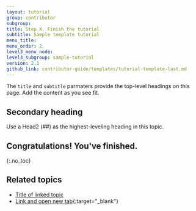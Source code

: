 ```yaml
---
layout: tutorial
group: contributor
subgroup:
title: Step X. Finish the tutorial
subtitle: Sample template tutorial
menu_title:
menu_order: 2
level3_menu_node:
level3_subgroup: sample-tutorial
version: 2.1
github_link: contributor-guide/templates/tutorial-template-last.md
---
```


The `title` and `subtitle` parmaters provide the top-level headings on this page. Add the content as you see fit.

## Secondary heading
Use a Head2 (##) as the highest-leveling heading in this topic.

## Congratulations! You've finished.
{:.no_toc}

## Related topics

* [Title of linked topic](http://example.com/index.html)
* [Link and open new tab](http://example.com/index.html){:target="_blank"}
